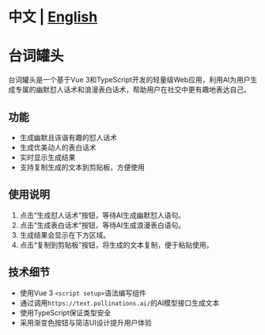 # 中文 | [English](README_EN.md)

# 台词罐头

台词罐头是一个基于Vue 3和TypeScript开发的轻量级Web应用，利用AI为用户生成专属的幽默怼人话术和浪漫表白话术，帮助用户在社交中更有趣地表达自己。

## 功能

- 生成幽默且诙谐有趣的怼人话术
- 生成优美动人的表白话术
- 实时显示生成结果
- 支持复制生成的文本到剪贴板，方便使用

## 使用说明

1. 点击“生成怼人话术”按钮，等待AI生成幽默怼人语句。
2. 点击“生成表白话术”按钮，等待AI生成浪漫表白语句。
3. 生成结果会显示在下方区域。
4. 点击“复制到剪贴板”按钮，将生成的文本复制，便于粘贴使用。

## 技术细节

- 使用Vue 3 `<script setup>`语法编写组件
- 通过调用`https://text.pollinations.ai/`的AI模型接口生成文本
- 使用TypeScript保证类型安全
- 采用渐变色按钮与简洁UI设计提升用户体验
